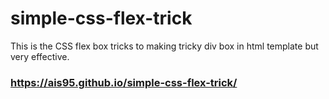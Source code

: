 # simple-css-flex-trick
This is the CSS flex box tricks to making tricky div box in html template but very effective.
### https://ais95.github.io/simple-css-flex-trick/
